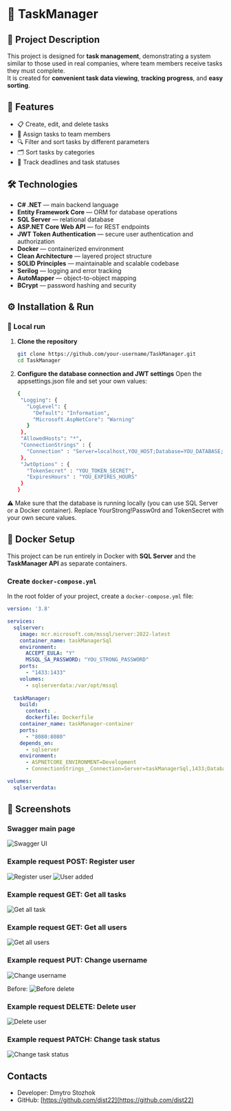 # 📝 TaskManager

## 📌 Project Description  
This project is designed for **task management**, demonstrating a system similar to those used in real companies, where team members receive tasks they must complete.  
It is created for **convenient task data viewing**, **tracking progress**, and **easy sorting**.

## 🚀 Features  
- 📋 Create, edit, and delete tasks  
- 👥 Assign tasks to team members  
- 🔍 Filter and sort tasks by different parameters  
- 🗂 Sort tasks by categories  
- 📅 Track deadlines and task statuses

## 🛠 Technologies  
- **C# .NET** — main backend language  
- **Entity Framework Core** — ORM for database operations  
- **SQL Server** — relational database  
- **ASP.NET Core Web API** — for REST endpoints  
- **JWT Token Authentication** — secure user authentication and authorization  
- **Docker** — containerized environment  
- **Clean Architecture** — layered project structure  
- **SOLID Principles** — maintainable and scalable codebase  
- **Serilog** — logging and error tracking  
- **AutoMapper** — object-to-object mapping  
- **BCrypt** — password hashing and security

## ⚙️ Installation & Run  

### 🔹 Local run
1. **Clone the repository**  
   ```bash
   git clone https://github.com/your-username/TaskManager.git
   cd TaskManager
   ```

2. **Configure the database connection and JWT settings**
   Open the appsettings.json file and set your own values:
   ```bash
   {
    "Logging": {
      "LogLevel": {
        "Default": "Information",
        "Microsoft.AspNetCore": "Warning"
      }
    },
    "AllowedHosts": "*",
    "ConnectionStrings" : {
      "Connection" : "Server=localhost,YOU_HOST;Database=YOU_DATABASE;User Id=sa;Password=YourStrong!Passw0rd;TrustServerCertificate=true;"
    },
    "JwtOptions" : {
      "TokenSecret" : "YOU_TOKEN_SECRET",
      "ExpiresHours" : "YOU_EXPIRES_HOURS"
    }
   }
   ```
  ⚠ Make sure that the database is running locally (you can use SQL Server or a Docker container).
  Replace YourStrong!Passw0rd and TokenSecret with your own secure values.


## 🐳 Docker Setup  

This project can be run entirely in Docker with **SQL Server** and the **TaskManager API** as separate containers.  

### Create `docker-compose.yml`  
In the root folder of your project, create a `docker-compose.yml` file:  

```yaml
version: '3.8'

services:
  sqlserver:
    image: mcr.microsoft.com/mssql/server:2022-latest
    container_name: taskManagerSql
    environment:
      ACCEPT_EULA: "Y"
      MSSQL_SA_PASSWORD: "YOU_STRONG_PASSWORD"
    ports:
      - "1433:1433"
    volumes:
      - sqlserverdata:/var/opt/mssql
        
  taskManager:
    build:
      context: .
      dockerfile: Dockerfile
    container_name: taskManager-container
    ports:
      - "8080:8080"
    depends_on:
      - sqlserver
    environment:
      - ASPNETCORE_ENVIRONMENT=Development
      - ConnectionStrings__Connection=Server=taskManagerSql,1433;Database=YOU_DATABASE_NAME;User Id=sa;Password=YOU_STRONG_PASSWORD;TrustServerCertificate=true;

volumes:
  sqlserverdata:
```

## 📸 Screenshots

### Swagger main page
![Swagger UI](assets/screenshots/localhost_5029_swagger_index.html.png)

### Example request POST: Register user
![Register user](assets/screenshots/photo_5_2025-08-12_01-49-21.jpg)
![User added](assets/screenshots/photo_7_2025-08-12_01-49-21.jpg)

### Example request GET: Get all tasks
![Get all task](assets/screenshots/photo_8_2025-08-12_01-49-21.jpg)

### Example request GET: Get all users
![Get all users](assets/screenshots/photo_11_2025-08-12_01-49-21.jpg)

### Example request PUT: Change username
![Change username](assets/screenshots/photo_10_2025-08-12_01-49-21.jpg)

Before:
![Before delete](assets/screenshots/photo_12_2025-08-12_01-49-21.jpg)

### Example request DELETE: Delete user
![Delete user](assets/screenshots/photo_13_2025-08-12_01-49-21.jpg)

### Example request PATCH: Change task status
![Change task status](assets/screenshots/photo_9_2025-08-12_01-49-21.jpg)

## Contacts
- Developer: Dmytro Stozhok  
- GitHub: [https://github.com/dist22](https://github.com/dist22)
